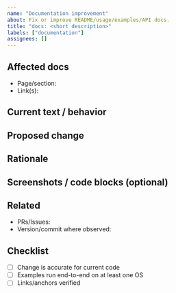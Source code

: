 ```yaml
---
name: "Documentation improvement"
about: Fix or improve README/usage/examples/API docs.
title: "docs: <short description>"
labels: ["documentation"]
assignees: []
---
```


## Affected docs
- Page/section: <!-- e.g., README > Quickstart > Windows -->
- Link(s): <!-- permalinks if available -->

## Current text / behavior
<!-- Paste the exact snippet or describe what the doc currently says/shows. -->

## Proposed change
<!-- The corrected text/snippet, or a clear description of what to add/remove. -->

## Rationale
<!-- Why this helps users? Clarify ambiguity? Fixes outdated info? -->

## Screenshots / code blocks (optional)
<!-- If UI/plots, add screenshots. If commands, use fenced code blocks. -->

## Related
- PRs/Issues: <!-- #123, #456 -->
- Version/commit where observed: <!-- SHA/tag -->

## Checklist
- [ ] Change is accurate for current code
- [ ] Examples run end-to-end on at least one OS
- [ ] Links/anchors verified
